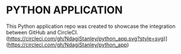 # PYTHON APPLICATION

This Python application repo was created to showcase the integration between GitHub and CircleCI.
(https://circleci.com/gh/NdagiStanley/python_app.svg?style=svg)](https://circleci.com/gh/NdagiStanley/python_app)

